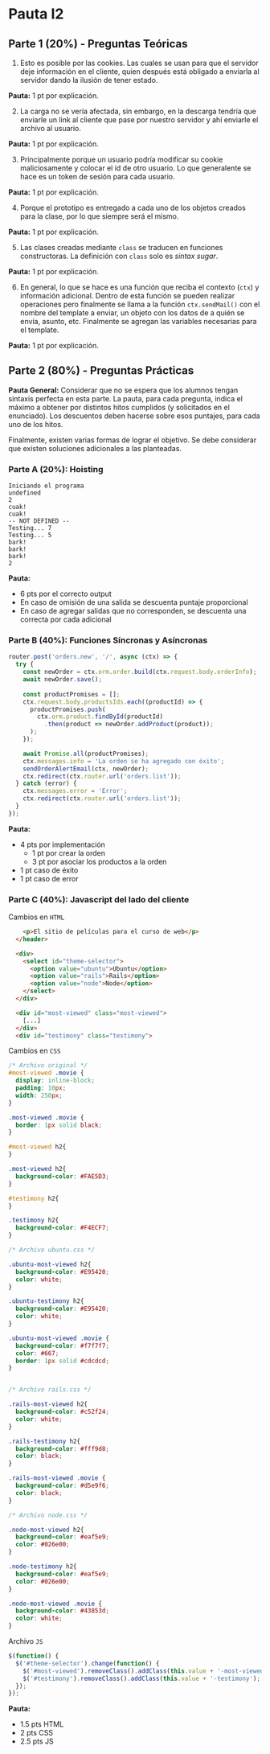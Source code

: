 # Pauta I2

## Parte 1 (20%) - Preguntas Teóricas

1. Esto es posible por las cookies. Las cuales se usan para que el servidor deje información en el cliente, quien después está obligado a enviarla al servidor dando la ilusión de tener estado.

**Pauta:** 1 pt por explicación.

2. La carga no se vería afectada, sin embargo, en la descarga tendría que enviarle un link al cliente que pase por nuestro servidor y ahí enviarle el archivo al usuario.

**Pauta:** 1 pt por explicación.

3. Principalmente porque un usuario podría modificar su cookie maliciosamente y colocar el id de otro usuario. Lo que generalente se hace es un token de sesión para cada usuario.

**Pauta:** 1 pt por explicación.

4. Porque el prototipo es entregado a cada uno de los objetos creados para la clase, por lo que siempre será el mismo.

**Pauta:** 1 pt por explicación.

5. Las clases creadas mediante `class` se traducen en funciones constructoras. La definición con `class` solo es *sintax sugar*.

**Pauta:** 1 pt por explicación.

6. En general, lo que se hace es una función que reciba el contexto (`ctx`) y información adicional. Dentro de esta función se pueden realizar operaciones pero finalmente se llama a la función `ctx.sendMail()` con el nombre del template a enviar, un objeto con los datos de a quién se envía, asunto, etc. Finalmente se agregan las variables necesarias para el template.

**Pauta:** 1 pt por explicación.


## Parte 2 (80%) - Preguntas Prácticas

**Pauta General:** Considerar que no se espera que los alumnos tengan sintaxis perfecta en esta parte. La pauta, para cada pregunta, indica el máximo a obtener por distintos hitos cumplidos (y solicitados en el enunciado). Los descuentos deben hacerse sobre esos puntajes, para cada uno de los hitos.

Finalmente, existen varias formas de lograr el objetivo. Se debe considerar que existen soluciones adicionales a las planteadas.

### Parte A (20%): Hoisting

```
Iniciando el programa
undefined
2
cuak!
cuak!
-- NOT DEFINED --
Testing... 7
Testing... 5
bark!
bark!
bark!
2
```
**Pauta:**
  * 6 pts por el correcto output
  * En caso de omisión de una salida se descuenta puntaje proporcional
  * En caso de agregar salidas que no corresponden, se descuenta una correcta por cada adicional

### Parte B (40%): Funciones Síncronas y Asíncronas

```javascript
router.post('orders.new', '/', async (ctx) => {
  try {
    const newOrder = ctx.orm.order.build(ctx.request.body.orderInfo);
    await newOrder.save();
    
    const productPromises = [];
    ctx.request.body.productsIds.each((productId) => {
      productPromises.push(
        ctx.orm.product.findById(productId)
          .then(product => newOrder.addProduct(product));
      );
    });

    await Promise.all(productPromises);
    ctx.messages.info = 'La orden se ha agregado con éxito';
    sendOrderAlertEmail(ctx, newOrder);
    ctx.redirect(ctx.router.url('orders.list'));
  } catch (error) {
    ctx.messages.error = 'Error';
    ctx.redirect(ctx.router.url('orders.list'));
  }
});
```
**Pauta:**
  * 4 pts por implementación
    * 1 pt por crear la orden
    * 3 pt por asociar los productos a la orden
  * 1 pt caso de éxito
  * 1 pt caso de error

### Parte C (40%): Javascript del lado del cliente

Cambios en `HTML`

```html
    <p>El sitio de películas para el curso de web</p>
  </header>

  <div>
    <select id="theme-selector">
      <option value="ubuntu">Ubuntu</option>
      <option value="rails">Rails</option>
      <option value="node">Node</option>
    </select>
  </div>

  <div id="most-viewed" class="most-viewed">
    [...]
  </div>
  <div id="testimony" class="testimony">
```

Cambios en `CSS`

```css
/* Archivo original */
#most-viewed .movie {
  display: inline-block;
  padding: 10px; 
  width: 250px;
}

.most-viewed .movie {
  border: 1px solid black;
}

#most-viewed h2{
}

.most-viewed h2{
  background-color: #FAE5D3;
}

#testimony h2{
}

.testimony h2{
  background-color: #F4ECF7;
}

/* Archivo ubuntu.css */

.ubuntu-most-viewed h2{
  background-color: #E95420;
  color: white;
}

.ubuntu-testimony h2{
  background-color: #E95420;
  color: white;
}

.ubuntu-most-viewed .movie {
  background-color: #f7f7f7;
  color: #667;
  border: 1px solid #cdcdcd;
}


/* Archivo rails.css */

.rails-most-viewed h2{
  background-color: #c52f24;
  color: white;
}

.rails-testimony h2{
  background-color: #fff9d8;
  color: black;
}

.rails-most-viewed .movie {
  background-color: #d5e9f6;
  color: black;
}

/* Archivo node.css */

.node-most-viewed h2{
  background-color: #eaf5e9;
  color: #026e00;
}

.node-testimony h2{
  background-color: #eaf5e9;
  color: #026e00;
}

.node-most-viewed .movie {
  background-color: #43853d;
  color: white;
}

```

Archivo `JS`

```javascript
$(function() {
  $('#theme-selector').change(function() {
    $('#most-viewed').removeClass().addClass(this.value + '-most-viewed');
    $('#testimony').removeClass().addClass(this.value + '-testimony');
  });
});
```

**Pauta:**
  * 1.5 pts HTML
  * 2 pts CSS
  * 2.5 pts JS